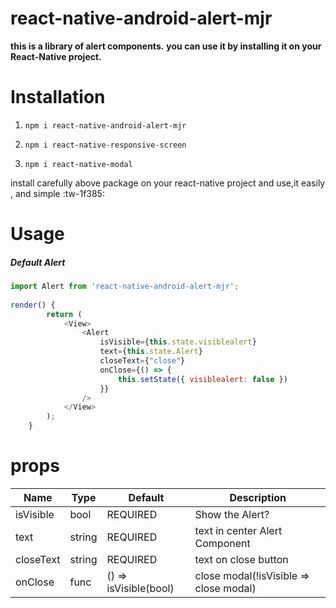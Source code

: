 # react-native-android-alert-mjr

**this is a library of alert components.**
**you can use it by installing it on your React-Native project.**

# Installation 
1. `npm i react-native-android-alert-mjr` 

2. `npm i react-native-responsive-screen`

3. `npm i react-native-modal`

install carefully above package on your react-native project and use,it easily , and simple :tw-1f385:

# Usage
#####   Default Alert
```javascript
import Alert from 'react-native-android-alert-mjr';
 
render() {
        return (
            <View>
                <Alert
                    isVisible={this.state.visiblealert}
                    text={this.state.Alert}
                    closeText={"close"}
                    onClose={() => {
                        this.setState({ visiblealert: false })
                    }}
                />
            </View>
        );
    }
```

# props
| Name   | Type   |Default    |  Description  |
| ------------ | ------------ | ------------ | ------------ |
| isVisible  |bool    | REQUIRED   |  Show the Alert? |
| text  | string  |  REQUIRED | text in center Alert Component  |
|  closeText | string  | REQUIRED  |  text on close button |
|  onClose | func  | () => isVisible(bool)  |  close modal(!isVisible => close modal) |